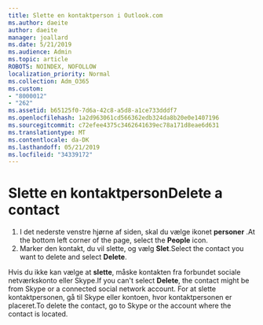 ```yaml
---
title: Slette en kontaktperson i Outlook.com
ms.author: daeite
author: daeite
manager: joallard
ms.date: 5/21/2019
ms.audience: Admin
ms.topic: article
ROBOTS: NOINDEX, NOFOLLOW
localization_priority: Normal
ms.collection: Adm_O365
ms.custom:
- "8000012"
- "262"
ms.assetid: b65125f0-7d6a-42c8-a5d8-a1ce733dddf7
ms.openlocfilehash: 1a2d963061cd566362edb324da8b20e0e1407196
ms.sourcegitcommit: c72efee4375c3462641639ec78a171d8eae6d631
ms.translationtype: MT
ms.contentlocale: da-DK
ms.lasthandoff: 05/21/2019
ms.locfileid: "34339172"
---
```

# <a name="delete-a-contact"></a><span data-ttu-id="a60db-102">Slette en kontaktperson</span><span class="sxs-lookup"><span data-stu-id="a60db-102">Delete a contact</span></span>

1. <span data-ttu-id="a60db-103">I det nederste venstre hjørne af siden, skal du vælge ikonet **personer** .</span><span class="sxs-lookup"><span data-stu-id="a60db-103">At the bottom left corner of the page, select the **People** icon.</span></span>
2. <span data-ttu-id="a60db-104">Marker den kontakt, du vil slette, og vælg **Slet**.</span><span class="sxs-lookup"><span data-stu-id="a60db-104">Select the contact you want to delete and select **Delete**.</span></span>

<span data-ttu-id="a60db-105">Hvis du ikke kan vælge at **slette**, måske kontakten fra forbundet sociale netværkskonto eller Skype.</span><span class="sxs-lookup"><span data-stu-id="a60db-105">If you can't select **Delete**, the contact might be from Skype or a connected social network account.</span></span> <span data-ttu-id="a60db-106">For at slette kontaktpersonen, gå til Skype eller kontoen, hvor kontaktpersonen er placeret.</span><span class="sxs-lookup"><span data-stu-id="a60db-106">To delete the contact, go to Skype or the account where the contact is located.</span></span>
